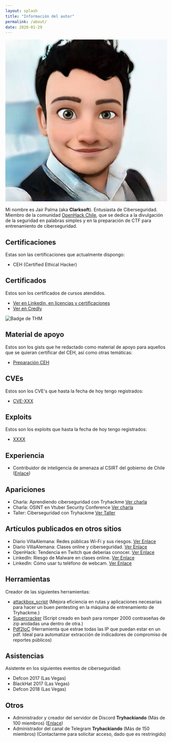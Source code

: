 ```yaml
---
layout: splash
title: "Información del autor"
permalink: /about/
date: 2020-01-29
---
```



<p align="center">
<img src="/assets/images/avatar.png" size=250>
</p>

Mi nombre es Jair Palma (aka **Clarksoft**). Entusiasta de Ciberseguridad.
Miembro de la comunidad [OpenHack Chile](www.openhack.cl), que se dedica a la divulgación de la seguridad en palabras simples y en la preparación de CTF para entrenamiento de ciberseguridad.

## Certificaciones
Estas son las certificaciones que actualmente dispongo:

- CEH (Certified Ethical Hacker)

## Certificados
Estos son los certificados de cursos atendidos.

- [Ver en Linkedin, en licencias y certificaciones](https://www.linkedin.com/in/jairpalmavicenty/)
- [Ver en Credly](https://www.credly.com/users/jair-palma)

![Badge de THM](https://tryhackme-badges.s3.amazonaws.com/clarksoft.png "TryHackme")



## Material de apoyo
Estos son los gists que he redactado como material de apoyo para aquellos que se quieran certificar del CEH, así como otras temáticas:

- [Preparación CEH](https://clarksoft.github.io/Notas-de-seguridad/)


## CVEs
Estos son los CVE's que hasta la fecha de hoy tengo registrados:

- [CVE-XXX](https://nvd.nist.gov/vuln/detail/CVE-xxx)

## Exploits
Estos son los exploits que hasta la fecha de hoy tengo registrados:

- [XXXX](https://www.exploit-db.com/exploits/cxxxx)

## Experiencia
- Contribuidor de inteligencia de amenaza al CSIRT del gobierno de Chile ([Enlace](https://www.csirt.gob.cl))

## Apariciones

- Charla: Aprendiendo ciberseguridad con Tryhackme [Ver charla](https://www.youtube.com/watch?v=z4VfCBygxng)
- Charla: OSINT en Vtuber Security Conference [Ver charla](https://www.youtube.com/watch?v=ZigRyc0ndME&t=5349s)
- Taller: Ciberseguridad con Tryhackme [Ver Taller](próximamente)

## Artículos publicados en otros sitios
- Diario VillaAlemana: Redes públicas Wi-Fi y sus riesgos. [Ver Enlace](https://comunaldevillaalemana.cl/redes-publicas-wi-fi-y-sus-riesgos/)
- Diario VIllaAlemana: Clases online y ciberseguridad. [Ver Enlace](https://comunaldevillaalemana.cl/clases-online-y-ciberseguridad/)
- OpenHack: Tendencia en Twitch que deberías conocer. [Ver Enlace](https://openhack.cl/tendencias-en-twitch-que-necesitas-conocer/)
- LinkedIn: Riesgo de Malware en clases online. [Ver Enlace](https://www.linkedin.com/pulse/riesgo-de-malware-en-clases-online-jair-palma-vicenty/)
- LinkedIn: Cómo usar tu teléfono de webcam. [Ver Enlace](https://www.linkedin.com/pulse/c%C3%B3mo-usar-un-tel%C3%A9fono-m%C3%B3vil-como-webcam-para-zoom-o-palma-vicenty/)


## Herramientas
Creador de las siguientes herramientas:

- [attackbox_script](https://github.com/clarksoft/attackbox_script) (Mejora eficiencia en rutas y aplicaciones necesarias para hacer un buen pentesting en la máquina de entrenamiento de Tryhackme.)
- [Supercracker](https://github.com/clarksoft/supercracker.sh) (Script creado en bash para romper 2000 contraseñas de zip anidadas una dentro de otra.)
- [Pdf2IoC](https://github.com/clarksoft/pdf2IoC) (Herramienta que estrae todas las IP que puedan estar en un pdf. Ideal para automatizar extracción de indicadores de compromiso de reportes públicos)

## Asistencias
Asistente en los siguientes eventos de ciberseguridad:

- Defcon 2017 (Las Vegas)
- BlackHat 2017 (Las Vegas)
- Defcon 2018 (Las Vegas)

## Otros

- Administrador y creador del servidor de Discord **Tryhackiando** (Más de 100 miembros) ([Enlace](https://discord.org/vApWjFz))
- Administrador del canal de Telegram **Tryhackiando** (Más de 150 miembros) (Contactarme para solicitar acceso, dado que es restringido)

